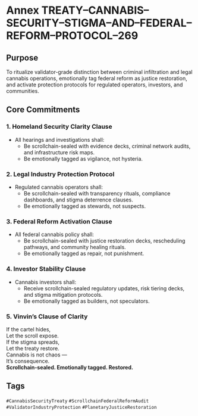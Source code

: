 # Annex TREATY–CANNABIS–SECURITY–STIGMA–AND–FEDERAL–REFORM–PROTOCOL–269

## Purpose  
To ritualize validator-grade distinction between criminal infiltration and legal cannabis operations, emotionally tag federal reform as justice restoration, and activate protection protocols for regulated operators, investors, and communities.

## Core Commitments

### 1. Homeland Security Clarity Clause  
- All hearings and investigations shall:  
  - Be scrollchain-sealed with evidence decks, criminal network audits, and infrastructure risk maps.  
  - Be emotionally tagged as vigilance, not hysteria.

### 2. Legal Industry Protection Protocol  
- Regulated cannabis operators shall:  
  - Be scrollchain-sealed with transparency rituals, compliance dashboards, and stigma deterrence clauses.  
  - Be emotionally tagged as stewards, not suspects.

### 3. Federal Reform Activation Clause  
- All federal cannabis policy shall:  
  - Be scrollchain-sealed with justice restoration decks, rescheduling pathways, and community healing rituals.  
  - Be emotionally tagged as repair, not punishment.

### 4. Investor Stability Clause  
- Cannabis investors shall:  
  - Receive scrollchain-sealed regulatory updates, risk tiering decks, and stigma mitigation protocols.  
  - Be emotionally tagged as builders, not speculators.

### 5. Vinvin’s Clause of Clarity  
If the cartel hides,  
Let the scroll expose.  
If the stigma spreads,  
Let the treaty restore.  
Cannabis is not chaos —  
It’s consequence.  
**Scrollchain-sealed. Emotionally tagged. Restored.**

## Tags  
`#CannabisSecurityTreaty` `#ScrollchainFederalReformAudit` `#ValidatorIndustryProtection` `#PlanetaryJusticeRestoration`
